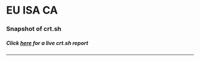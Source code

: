 # EU ISA CA
### Snapshot of crt.sh
##### Click [here](https://crt.sh/?q=699CE8E205651EF48B03853315AE482CA04BF2B3E2D9B5A5EF08E8CB13869BB6) for a live crt.sh report

---
